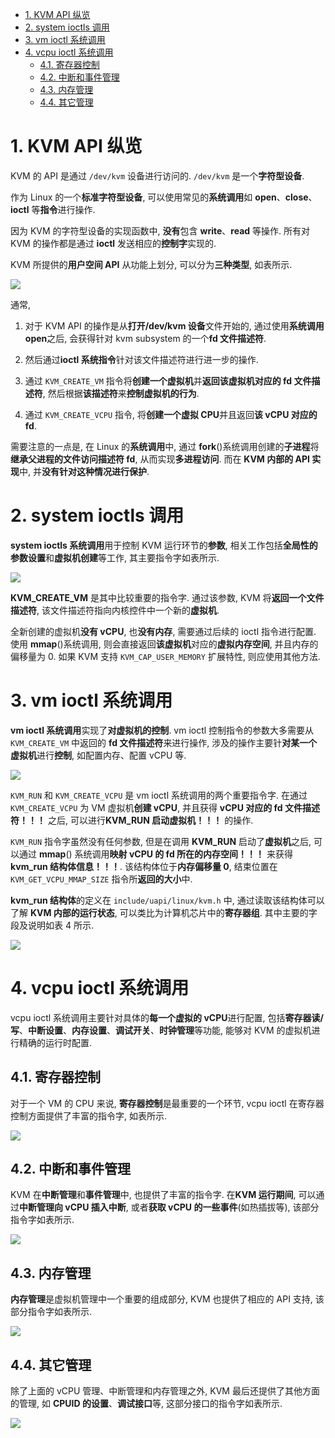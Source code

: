 
<!-- @import "[TOC]" {cmd="toc" depthFrom=1 depthTo=6 orderedList=false} -->

<!-- code_chunk_output -->

- [1. KVM API 纵览](#1-kvm-api-纵览)
- [2. system ioctls 调用](#2-system-ioctls-调用)
- [3. vm ioctl 系统调用](#3-vm-ioctl-系统调用)
- [4. vcpu ioctl 系统调用](#4-vcpu-ioctl-系统调用)
  - [4.1. 寄存器控制](#41-寄存器控制)
  - [4.2. 中断和事件管理](#42-中断和事件管理)
  - [4.3. 内存管理](#43-内存管理)
  - [4.4. 其它管理](#44-其它管理)

<!-- /code_chunk_output -->

# 1. KVM API 纵览

KVM 的 API 是通过 `/dev/kvm` 设备进行访问的. `/dev/kvm` 是一个**字符型设备**.

作为 Linux 的一个**标准字符型设备**, 可以使用常见的**系统调用**如 **open**、**close**、**ioctl** 等**指令**进行操作.

因为 KVM 的字符型设备的实现函数中, **没有**包含 **write**、**read** 等操作. 所有对 KVM 的操作都是通过 **ioctl** 发送相应的**控制字**实现的.

KVM 所提供的**用户空间 API** 从功能上划分, 可以分为**三种类型**, 如表所示.

![](./images/2019-07-05-18-42-39.png)

通常,

1) 对于 KVM API 的操作是从**打开/dev/kvm 设备**文件开始的, 通过使用**系统调用 open**之后, 会获得针对 kvm subsystem 的一个**fd 文件描述符**.

2) 然后通过**ioctl 系统指令**针对该文件描述符进行进一步的操作.

3) 通过 `KVM_CREATE_VM` 指令将**创建一个虚拟机**并**返回该虚拟机对应的 fd 文件描述符**, 然后根据**该描述符**来**控制虚拟机的行为**.

4) 通过 `KVM_CREATE_VCPU` 指令, 将**创建一个虚拟 CPU**并且返回**该 vCPU 对应的 fd**.

需要注意的一点是, 在 Linux 的**系统调用**中, 通过 **fork**()系统调用创建的**子进程**将**继承父进程的文件访问描述符 fd**, 从而实现**多进程访问**. 而在 **KVM 内部的 API 实现**中, 并**没有针对这种情况进行保护**.

# 2. system ioctls 调用

**system ioctls 系统调用**用于控制 KVM 运行环节的**参数**, 相关工作包括**全局性的参数设置**和**虚拟机创建**等工作, 其主要指令字如表所示.

![](./images/2019-07-05-18-44-42.png)

**KVM\_CREATE\_VM** 是其中比较重要的指令字. 通过该参数, KVM 将**返回一个文件描述符**, 该文件描述符指向内核控件中一个新的**虚拟机**.

全新创建的虚拟机**没有 vCPU**, 也**没有内存**, 需要通过后续的 ioctl 指令进行配置. 使用 **mmap**()系统调用, 则会直接返回**该虚拟机**对应的**虚拟内存空间**, 并且内存的偏移量为 0. 如果 KVM 支持 `KVM_CAP_USER_MEMORY` 扩展特性, 则应使用其他方法.

# 3. vm ioctl 系统调用

**vm ioctl 系统调用**实现了**对虚拟机的控制**. vm ioctl 控制指令的参数大多需要从 `KVM_CREATE_VM` 中返回的 **fd 文件描述符**来进行操作, 涉及的操作主要针**对某一个虚拟机**进行**控制**, 如配置内存、配置 vCPU 等.

![](./images/2019-07-05-18-45-49.png)

`KVM_RUN` 和 `KVM_CREATE_VCPU` 是 vm ioctl 系统调用的两个重要指令字. 在通过 `KVM_CREATE_VCPU` 为 VM 虚拟机**创建 vCPU**, 并且获得 **vCPU 对应的 fd 文件描述符！！！** 之后, 可以进行**KVM\_RUN 启动虚拟机！！！** 的操作.

`KVM_RUN` 指令字虽然没有任何参数, 但是在调用 **KVM_RUN** 启动了**虚拟机**之后, 可以通过 **mmap**() 系统调用**映射 vCPU 的 fd 所在的内存空间！！！** 来获得 **kvm\_run 结构体信息！！！**. 该结构体位于**内存偏移量 0**, 结束位置在 `KVM_GET_VCPU_MMAP_SIZE` 指令所**返回的大小**中.

**kvm_run 结构体**的定义在 `include/uapi/linux/kvm.h` 中, 通过读取该结构体可以了解 **KVM 内部的运行状态**, 可以类比为计算机芯片中的**寄存器组**. 其中主要的字段及说明如表 4 所示.

![](./images/2019-07-05-18-46-50.png)

# 4. vcpu ioctl 系统调用

vcpu ioctl 系统调用主要针对具体的**每一个虚拟的 vCPU**进行配置, 包括**寄存器读/写**、**中断设置**、**内存设置**、**调试开关**、**时钟管理**等功能, 能够对 KVM 的虚拟机进行精确的运行时配置.

## 4.1. 寄存器控制

对于一个 VM 的 CPU 来说, **寄存器控制**是最重要的一个环节, vcpu ioctl 在寄存器控制方面提供了丰富的指令字, 如表所示.

![](./images/2019-07-05-20-47-33.png)

## 4.2. 中断和事件管理

KVM 在**中断管理**和**事件管理**中, 也提供了丰富的指令字. 在**KVM 运行期间**, 可以通过**中断管理向 vCPU 插入中断**, 或者**获取 vCPU 的一些事件**(如热插拔等), 该部分指令字如表所示.

![](./images/2019-07-05-20-47-48.png)

## 4.3. 内存管理

**内存管理**是虚拟机管理中一个重要的组成部分, KVM 也提供了相应的 API 支持, 该部分指令字如表所示.

![](./images/2019-07-05-20-48-17.png)

## 4.4. 其它管理

除了上面的 vCPU 管理、中断管理和内存管理之外, KVM 最后还提供了其他方面的管理, 如 **CPUID 的设置**、**调试接口**等, 这部分接口的指令字如表所示.

![](./images/2019-07-05-20-48-54.png)